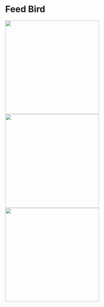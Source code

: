 # Feed Bird

<img src="https://github.com/ThisaraJayas/BirdGame-MAD-Project/assets/124505409/e805dd05-6479-41d0-bce3-f7b3edc7a1ed" width="300" />
<img src="https://github.com/ThisaraJayas/BirdGame-MAD-Project/assets/124505409/81db8f88-d3ab-4914-96f1-8405eb6bed7e" width="300" />
<img src="https://github.com/ThisaraJayas/BirdGame-MAD-Project/assets/124505409/c64d1198-acd4-4dab-81b3-3c0dabfcd82e" width="300" />

